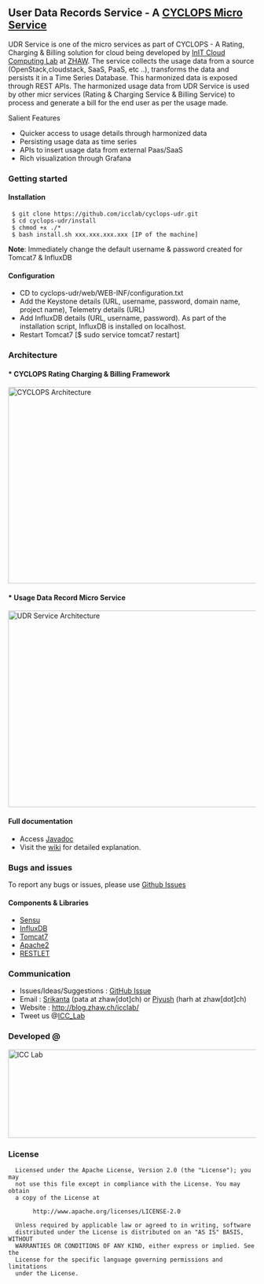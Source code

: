 ## User Data Records Service - A <a href="http://icclab.github.io/cyclops">CYCLOPS Micro Service</a>
UDR Service is one of the micro services as part of CYCLOPS - A Rating, Charging  & Billing solution for cloud being developed by <a href="http://blog.zhaw.ch/icclab/">InIT Cloud Computing Lab</a> at <a href="http://www.zhaw.ch">ZHAW</a>. The service collects the usage data from a source (OpenStack,cloudstack, SaaS, PaaS, etc ..), transforms the data and persists it in a Time Series Database. This harmonized data is exposed through REST APIs. The harmonized usage data from UDR Service is used by other micr services (Rating & Charging Service & Billing Service) to process and generate a bill for the end user as per the usage made.

Salient Features
  * Quicker access to usage details through harmonized data
  * Persisting usage data as time series
  * APIs to insert usage data from external Paas/SaaS
  * Rich visualization through Grafana
  
### Getting started
#### Installation
     $ git clone https://github.com/icclab/cyclops-udr.git
     $ cd cyclops-udr/install
     $ chmod +x ./*
     $ bash install.sh xxx.xxx.xxx.xxx [IP of the machine]

<b>Note</b>: Immediately change the default username & password created for Tomcat7 & InfluxDB

#### Configuration
 * CD to cyclops-udr/web/WEB-INF/configuration.txt
 * Add the Keystone details (URL, username, password, domain name, project name), Telemetry details (URL)
 * Add InfluxDB details (URL, username, password). As part of the installation script, InfluxDB is installed on localhost.
 * Restart Tomcat7 [$ sudo service tomcat7 restart]

### Architecture
#### * CYCLOPS Rating Charging & Billing Framework
<img align="middle" src="http://blog.zhaw.ch/icclab/files/2013/05/overall_architecture.png" alt="CYCLOPS Architecture" height="400" width="600"></img>

#### * Usage Data Record Micro Service
<img align="middle" src="http://blog.zhaw.ch/icclab/files/2015/06/UDRGeneratorService.png" alt="UDR Service Architecture" height="400" width="700"></img>


#### Full documentation
  * Access <a href="http://icclab.github.io/cyclops/javadoc/udrservice/">Javadoc</a>
  * Visit the <a href="https://github.com/icclab/cyclops-udr/wiki">wiki</a> for detailed explanation.
  
### Bugs and issues
  To report any bugs or issues, please use <a href="https://github.com/icclab/cyclops-udr/issues">Github Issues</a>

#### Components & Libraries
  * <a href="https://www.sensuapp.org">Sensu</a>
  * <a href="https://www.influxdb.com">InfluxDB</a>
  * <a href="https://tomcat.apache.org">Tomcat7</a>
  * <a href="https://httpd.apache.org">Apache2</a> 
  * <a href="https://restlet.com">RESTLET</a> 
  
### Communication
  * Issues/Ideas/Suggestions : <a href="https://github.com/icclab/cyclops-udr/issues">GitHub Issue</a>
  * Email : <a href="http://blog.zhaw.ch/icclab/srikanta-patanjali/">Srikanta</a> (pata at zhaw[dot]ch) or <a href="http://blog.zhaw.ch/icclab/piyush_harsh/">Piyush</a> (harh at zhaw[dot]ch)
  * Website : http://blog.zhaw.ch/icclab/ 
  * Tweet us @<a href="https://twitter.com/ICC_Lab">ICC_Lab</a>
   
### Developed @
<img src="http://blog.zhaw.ch/icclab/files/2014/04/icclab_logo.png" alt="ICC Lab" height="180" width="620"></img>

### License
 
      Licensed under the Apache License, Version 2.0 (the "License"); you may
      not use this file except in compliance with the License. You may obtain
      a copy of the License at
 
           http://www.apache.org/licenses/LICENSE-2.0
 
      Unless required by applicable law or agreed to in writing, software
      distributed under the License is distributed on an "AS IS" BASIS, WITHOUT
      WARRANTIES OR CONDITIONS OF ANY KIND, either express or implied. See the
      License for the specific language governing permissions and limitations
      under the License.
